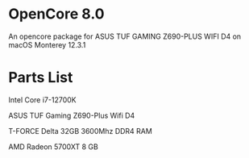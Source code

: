 # OpenCore 8.0
 An opencore package for ASUS TUF GAMING Z690-PLUS WIFI D4 on macOS Monterey 12.3.1

# Parts List

Intel Core i7-12700K

ASUS TUF Gaming Z690-Plus Wifi D4

T-FORCE Delta 32GB 3600Mhz DDR4 RAM

AMD Radeon 5700XT 8 GB
